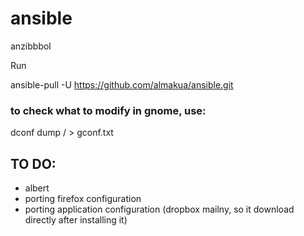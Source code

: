 # ansible
anzibbbol

Run 

ansible-pull -U https://github.com/almakua/ansible.git

### to check what to modify in gnome, use:

dconf dump / > gconf.txt

## TO DO:
* albert
* porting firefox configuration
* porting application configuration (dropbox mailny, so it download directly after installing it)
